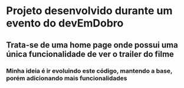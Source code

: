 # Projeto desenvolvido durante um evento do devEmDobro

## Trata-se de uma home page onde possui uma única funcionalidade de ver o trailer do filme

### Minha ideia é ir evoluindo este código, mantendo a base, porém adicionando mais funcionalidades
